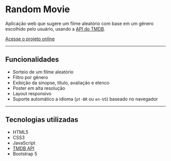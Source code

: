 # Random Movie

Aplicação web que sugere um filme aleatório com base em um gênero escolhido pelo usuário, usando a [API do TMDB](https://www.themoviedb.org/documentation/api).

[Acesse o projeto online](https://seu-nome.github.io/random-movie/)

---

## Funcionalidades

- Sorteio de um filme aleatório
- Filtro por gênero
- Exibição da sinopse, título, avaliação e elenco
- Poster em alta resolução
- Layout responsivo
- Suporte automático a idioma (`pt-BR` ou `en-US`) baseado no navegador

---

## Tecnologias utilizadas

- HTML5
- CSS3
- JavaScript
- [TMDB API](https://www.themoviedb.org/)
- Bootstrap 5
  
